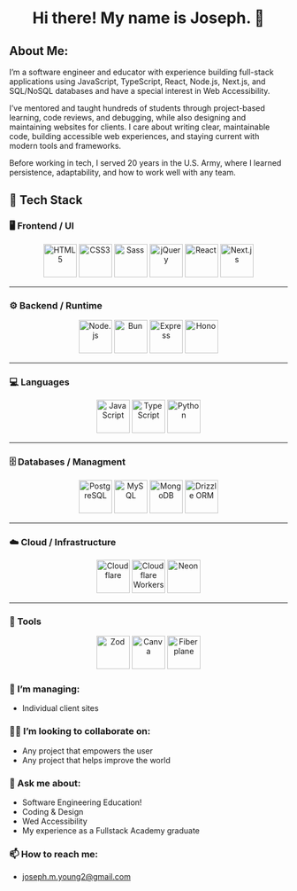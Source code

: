 # <p align="center">Hi there! My name is Joseph. 👋</p>
<p align="center">
  </p>
  
## About Me:
I’m a software engineer and educator with experience building full-stack applications using JavaScript, TypeScript, React, Node.js, Next.js, and SQL/NoSQL databases and have a special interest in Web Accessibility.

I’ve mentored and taught hundreds of students through project-based learning, code reviews, and debugging, while also designing and maintaining websites for clients. I care about writing clear, maintainable code, building accessible web experiences, and staying current with modern tools and frameworks. 

Before working in tech, I served 20 years in the U.S. Army, where I learned persistence, adaptability, and how to work well with any team.

## 🧩 Tech Stack

### 🖥️ Frontend / UI
<div align="center">
  <img src="https://cdn.jsdelivr.net/gh/devicons/devicon/icons/html5/html5-original-wordmark.svg" alt="HTML5" width="60" height="60"/>
  <img src="https://cdn.jsdelivr.net/gh/devicons/devicon/icons/css3/css3-original-wordmark.svg" alt="CSS3" width="60" height="60"/>
  <img src="https://cdn.jsdelivr.net/gh/devicons/devicon/icons/sass/sass-original.svg" alt="Sass" width="60" height="60"/>
  <img src="https://cdn.jsdelivr.net/gh/devicons/devicon/icons/jquery/jquery-plain-wordmark.svg" alt="jQuery" width="60" height="60"/>
  <img src="https://cdn.jsdelivr.net/gh/devicons/devicon/icons/react/react-original-wordmark.svg" alt="React" width="60" height="60"/>
  <img src="https://cdn.jsdelivr.net/gh/devicons/devicon/icons/nextjs/nextjs-original.svg" alt="Next.js" width="60" height="60"/>
</div>

---

### ⚙️ Backend / Runtime
<div align="center">
  <img src="https://cdn.jsdelivr.net/gh/devicons/devicon/icons/nodejs/nodejs-original.svg" alt="Node.js" width="60" height="60"/>
  <img src="https://cdn.jsdelivr.net/gh/devicons/devicon/icons/bun/bun-original.svg" alt="Bun" width="60" height="60"/>
  <img src="https://cdn.jsdelivr.net/gh/devicons/devicon/icons/express/express-original.svg" alt="Express" width="60" height="60"/>
  <img src="https://hono.dev/images/logo.svg" alt="Hono" width="60" height="60"/>
</div>

---

### 💻 Languages
<div align="center">
  <img src="https://cdn.jsdelivr.net/gh/devicons/devicon/icons/javascript/javascript-plain.svg" alt="JavaScript" width="60" height="60"/>
  <img src="https://cdn.jsdelivr.net/gh/devicons/devicon/icons/typescript/typescript-original.svg" alt="TypeScript" width="60" height="60"/>
  <img src="https://cdn.jsdelivr.net/gh/devicons/devicon/icons/python/python-original.svg" alt="Python" width="60" height="60"/>
</div>

---

### 🗄️ Databases / Managment
<div align="center">
  <img src="https://cdn.jsdelivr.net/gh/devicons/devicon/icons/postgresql/postgresql-original-wordmark.svg" alt="PostgreSQL" width="60" height="60"/>
  <img src="https://cdn.jsdelivr.net/gh/devicons/devicon/icons/mysql/mysql-original.svg" alt="MySQL" width="60" height="60"/>
  <img src="https://cdn.jsdelivr.net/gh/devicons/devicon/icons/mongodb/mongodb-original.svg" alt="MongoDB" width="60" height="60"/>
  <img src="https://images.ctfassets.net/sw4ojjqn6qvl/18smWj9R0PQ0yfsQurVCeu/3f47e4f9d73617ccd9a62be2c20de826/drizzle-logo.svg" alt="Drizzle ORM" width="60" height="60"/>
</div>

---

### ☁️ Cloud / Infrastructure
<div align="center">
  <img src="https://cdn.jsdelivr.net/gh/devicons/devicon/icons/cloudflare/cloudflare-original.svg" alt="Cloudflare" width="60" height="60"/>
  <img src="https://cdn.jsdelivr.net/gh/devicons/devicon/icons/cloudflareworkers/cloudflareworkers-original-wordmark.svg" alt="Cloudflare Workers" width="60" height="60"/>
  <img src="https://avatars.githubusercontent.com/u/77690634?s=48&v=4" alt="Neon" width="60" height="60"/>
</div>

---

### 🧰 Tools
<div align="center">
  <img src="https://zod.dev/logo/logo-glow.png" alt="Zod" width="60" height="60"/>
  <img src="https://cdn.jsdelivr.net/gh/devicons/devicon/icons/canva/canva-original.svg" alt="Canva" width="60" height="60"/>
  <img src="https://avatars.githubusercontent.com/u/61152955?s=200&v=4" alt="Fiberplane" width="60" height="60"/>
</div>


### 🔭 I’m managing:
- Individual client sites
### 🙋‍♂️ I’m looking to collaborate on:
- Any project that empowers the user
- Any project that helps improve the world
### 💬 Ask me about:
- Software Engineering Education!
- Coding & Design
- Wed Accessibility
- My experience as a Fullstack Academy graduate
### 📫 How to reach me:
- joseph.m.young2@gmail.com
